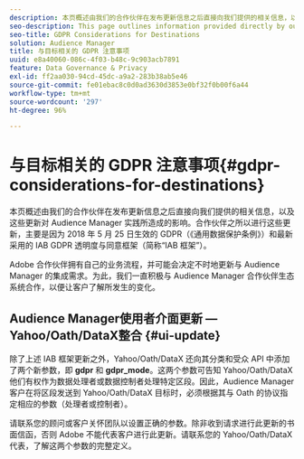 ```yaml
---
description: 本页概述由我们的合作伙伴在发布更新信息之后直接向我们提供的相关信息，以及这些更新对 Audience Manager 实践所造成的影响。合作伙伴之所以进行这些更新，主要是因为 2018 年 5 月 25 日生效的 GDPR（《通用数据保护条例》）和最新采用的 IAB GDPR 透明度与同意框架（简称“IAB 框架”）。
seo-description: This page outlines information provided directly by our partners, as it becomes available, along with any implications related to your Audience Manager practice. Key implications for partners making these updates are the result of GDPR (General Data Protection Regulation), which went into effect on May 25th, 2018 and the new IAB GDPR Transparency & Consent Framework (IAB Framework).
seo-title: GDPR Considerations for Destinations
solution: Audience Manager
title: 与目标相关的 GDPR 注意事项
uuid: e8a40060-086c-4f03-b48c-9c903acb7891
feature: Data Governance & Privacy
exl-id: ff2aa030-94cd-45dc-a9a2-283b38ab5e46
source-git-commit: fe01ebac8c0d0ad3630d3853e0bf32f0b00f6a44
workflow-type: tm+mt
source-wordcount: '297'
ht-degree: 96%

---
```


# 与目标相关的 GDPR 注意事项{#gdpr-considerations-for-destinations}

本页概述由我们的合作伙伴在发布更新信息之后直接向我们提供的相关信息，以及这些更新对 Audience Manager 实践所造成的影响。合作伙伴之所以进行这些更新，主要是因为 2018 年 5 月 25 日生效的 GDPR（《通用数据保护条例》）和最新采用的 IAB GDPR 透明度与同意框架（简称“IAB 框架”）。

Adobe 合作伙伴拥有自己的业务流程，并可能会决定不时地更新与 Audience Manager 的集成需求。为此，我们一直积极与 Audience Manager 合作伙伴生态系统合作，以便让客户了解所发生的变化。

<!-- ## Audience Manager Partner Updates - ID Syncs {#partner-updates-id-syncs}

Some partners, as listed in the table below, have changed their integration requirements with Audience Manager to include support based on the IAB Framework, in order to comply with GDPR standards.

<table id="table_335A470D4F10434E9CF587089FB54B0C"> 
 <thead> 
  <tr> 
   <th colname="col1" class="entry"> <p>Partner Name </p> </th> 
   <th colname="col2" class="entry"> <p>Expected Impact </p> </th> 
   <th colname="col3" class="entry"> <p>Status of the change </p> </th> 
  </tr>
 </thead>
 <tbody> 
  <tr> 
   <td colname="col1"> <p>Yahoo/Oath/DataX </p> </td> 
   <td colname="col2"> <p>ID syncs for users in the European Union are dropped by the partner </p> </td> 
   <td colname="col3"> <p>Live since May 22nd 2018 </p> </td> 
  </tr> 
  <tr> 
   <td colname="col1"> <p>Trade Desk </p> </td> 
   <td colname="col2"> <p>ID syncs for users in the European Union are dropped by the partner </p> </td> 
   <td colname="col3"> <p>Not live yet </p> </td> 
  </tr> 
  <tr> 
   <td colname="col1"> <p>Rubicon </p> </td> 
   <td colname="col2"> <p>ID syncs for users in the European Union are dropped by the partner </p> </td> 
   <td colname="col3"> <p>Not live yet </p> </td> 
  </tr> 
  <tr> 
   <td colname="col1"> <p>LiveRamp </p> </td> 
   <td colname="col2"> <p>ID syncs for users in the European Union are dropped by the partner </p> </td> 
   <td colname="col3"> <p>Not live yet </p> </td> 
  </tr> 
 </tbody> 
</table> -->

## Audience Manager使用者介面更新 — Yahoo/Oath/DataX整合 {#ui-update}

除了上述 IAB 框架更新之外，Yahoo/Oath/DataX 还向其分类和受众 API 中添加了两个新参数，即 **gdpr** 和 **gdpr_mode**。这两个参数可告知 Yahoo/Oath/DataX 他们有权作为数据处理者或数据控制者处理特定区段。因此，Audience Manager 客户在将区段发送到 Yahoo/Oath/DataX 目标时，必须根据其与 Oath 的协议指定相应的参数（处理者或控制者）。

请联系您的顾问或客户关怀团队以设置正确的参数。除非收到请求进行此更新的书面信函，否则 Adobe 不能代表客户进行此更新。请联系您的 Yahoo/Oath/DataX 代表，了解这两个参数的完整定义。
